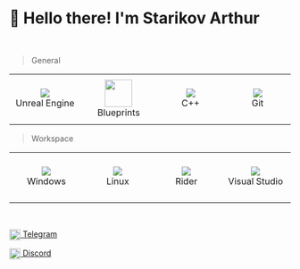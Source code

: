 ﻿
<h1 align="left">👋 Hello there! I'm Starikov Arthur</h1>

<br>

> General

<table width='100%'>
  <tr>
    <td align="center" width="140" height="90">
      <a>
         <img src="https://skillicons.dev/icons?i=unreal" />
      </a>
      <br>Unreal Engine
    </td>
    <td align="center" width="140" height="90">
      <a>
        <img src="https://cdn-icons-png.flaticon.com/512/3696/3696530.png" height="auto" width="49" />
      </a>
      <br>Blueprints
    </td>
    <td align="center" width="140" height="90">
      <a>
         <img src="https://skillicons.dev/icons?i=cpp" />
      </a>
      <br>C++
    </td>
    <td align="center" width="140" height="90">
      <a>
        <img src="https://skillicons.dev/icons?i=git" />
      </a>
      <br>Git
    </td>
  </tr> 
</table>

> Workspace

<table width='100%'>
  <tr>
   <td align="center" width="140" height="90">
      <a>
        <img src="https://skillicons.dev/icons?i=windows" />
      </a>
      <br>Windows
    </td>
    <td align="center" width="140" height="90">
      <a>
        <img src="https://skillicons.dev/icons?i=linux" />
      </a>
      <br>Linux
    </td>
    <td align="center" width="140" height="90">
      <a>
        <img src="https://skillicons.dev/icons?i=rider" />
      </a>
      <br>Rider
    </td>
    <td align="center" width="140" height="90">
      <a>
        <img src="https://skillicons.dev/icons?i=visualstudio" />
      </a>
      <br>Visual Studio
    </td>
  </tr> 
</table>
<br>

<a  href="https://t.me/rakudai_i" style="display:flex;"><img width="20" height="Auto" alt="Click for home" src="https://cdn.svgporn.com/logos/telegram.svg">&nbsp;Telegram <a/>

<a href="https://discordapp.com/users/338272536578097155" style="display:flex;"><img width="20" height="Auto" alt="Click for home" src="https://cdn.svgporn.com/logos/discord-icon.svg">&nbsp;Discord <a/>
